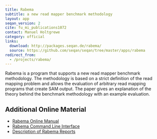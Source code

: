 ```yaml
---
title: Rabema
subtitle: a new read mapper benchmark methodology
layout: app
seqan_version: 2
cite: fu_mi_publications1072
contact: Manuel Holtgrewe
category: official
links:
  download: http://packages.seqan.de/rabema/
  source: https://github.com/seqan/seqan/tree/master/apps/rabema
redirect_from:
  - /projects/rabema/
---
```


Rabema is a program that supports a new read mapper benchmark methodology. The methodology is based on a strict
definition of the read mapping problem and allows the evaluation of arbitrary read mapping programs that create SAM
output.
The paper gives an explanation of the theory behind the benchmark methodology with an example evaluation.

## Additional Online Material
* [Rabema Online Manual](./rabema/rabema-manual/)
* [Rabema Command Line Interface](./rabema/rabema-cli)
* [Description of Rabema Reports](./rabema/rabema-reports)
